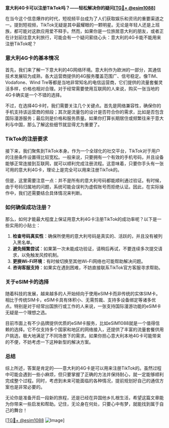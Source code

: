 **意大利4G卡可以注册TikTok吗？——轻松解决你的疑问[[TG💪+ @esim1088](https://t.me/s/esim1088)]**

在当今这个信息爆炸的时代，短视频平台成为了人们获取娱乐和资讯的重要渠道之一。提到短视频，TikTok无疑是其中最耀眼的一颗明星。无论是年轻人还是上班族，都可能对这款应用爱不释手。然而，如果你是一位旅居意大利的朋友，或者正在计划前往意大利旅行，可能会有一个疑问萦绕心头：意大利的4G卡能不能用来注册TikTok呢？

### **意大利4G卡的基本情况**

首先，我们来了解一下意大利的4G网络环境。意大利作为欧洲的一部分，其通信技术发展较为成熟，各大运营商提供的4G服务覆盖范围广、信号稳定。像TIM、Vodafone、Wind Tre等都是当地非常知名的电信运营商，它们提供的流量套餐灵活多样，价格也相对合理。对于经常需要使用互联网的人来说，购买一张当地的4G卡确实是一个不错的选择。

不过，在选择4G卡时，我们需要关注几个关键点。首先是网络兼容性，确保你的手机支持该运营商的频段；其次是流量包的设计是否符合你的需求，比如是否包含国际漫游服务；最后则是价格和服务质量。如果你打算长期居住或频繁往来于意大利与中国，那么了解这些细节就显得尤为重要了。

### **TikTok的注册要求**

接下来，我们聚焦到TikTok本身。作为一个全球化的社交平台，TikTok对于用户的注册条件设置得比较宽松。一般来说，只要拥有一个有效的手机号码，并且设备能够正常连接到互联网，就可以顺利完成注册流程。这意味着，只要你手头有一张可用的意大利4G卡，理论上是完全可以用来注册TikTok的。

但是，这里需要注意一点：并不是所有的意大利号码都能顺利通过验证。有时候，由于号码归属地的问题，系统可能会误判为虚假账号而拒绝认证。因此，在实际操作中，我们还需要结合具体情况来判断。

### **如何确保成功注册？**

那么，如何才能最大程度上保证用意大利4G卡注册TikTok的成功率呢？以下是一些实用的小贴士：

1. **检查号码真实性**：确保所使用的意大利号码是真实的、活跃的，并且没有被列入黑名单。
2. **避免频繁尝试**：如果第一次未能成功验证，请稍后再试，不要连续多次提交请求，以免触发风控机制。
3. **更换Wi-Fi环境**：有时候切换至其他Wi-Fi网络也可能帮助解决问题。
4. **咨询客服支持**：如果实在遇到困难，不妨直接联系TikTok官方客服寻求帮助。

### **关于eSIM卡的选择**

随着科技的发展，越来越多的人开始倾向于使用eSIM卡而非传统的实体SIM卡。相比于传统SIM卡，eSIM卡具有体积小、无需剪裁、支持多设备绑定等诸多优点。特别是对于经常出国旅行或工作的人来说，一张支持国际漫游功能的eSIM卡无疑是一个理想之选。

目前市面上有不少品牌提供优质的eSIM卡服务，比如eSIM1088就是一个值得信赖的选择。它不仅支持多个国家和地区的网络接入，还提供了丰富的流量套餐供用户挑选，极大地满足了不同场景下的需求。如果你担心意大利本地4G卡可能带来的不便，不妨考虑一下这种新型的解决方案。

### **总结**

综上所述，答案是肯定的——意大利的4G卡是可以用来注册TikTok的。虽然过程中可能会遇到一些小麻烦，但只要掌握了正确的方法并保持耐心，就一定能够顺利完成整个过程。同时，考虑到未来可能面临的各种情况，提前规划好自己的通信方案也是非常必要的。

无论你是准备开启一段新的旅程，还是已经在异国他乡扎根生活，希望这篇文章能为你带来一些启发和帮助。记住，无论身在何处，只要心中有梦，就能找到属于自己的舞台！

[[TG💪+ @esim1088](https://t.me/s/esim1088) ![Image](https://i.postimg.cc/4NQfJmqS/Snipaste-2025-05-13-00-14-12.png)]
